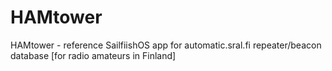 # HAMtower
HAMtower - reference SailfiishOS app for automatic.sral.fi repeater/beacon database [for radio amateurs in Finland]
